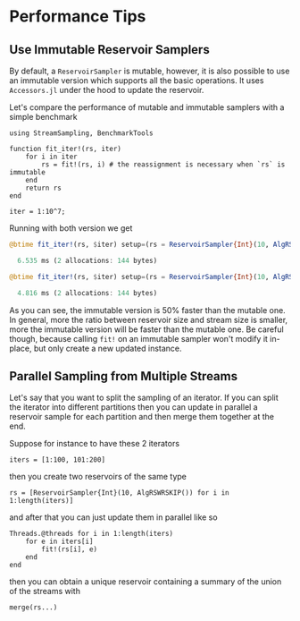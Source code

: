 # Performance Tips

## Use Immutable Reservoir Samplers

By default, a `ReservoirSampler` is mutable, however, it is
also possible to use an immutable version which supports
all the basic operations. It uses `Accessors.jl` under the
hood to update the reservoir.

Let's compare the performance of mutable and immutable samplers
with a simple benchmark

```@example 1
using StreamSampling, BenchmarkTools

function fit_iter!(rs, iter)
    for i in iter
        rs = fit!(rs, i) # the reassignment is necessary when `rs` is immutable
    end
    return rs
end

iter = 1:10^7;
```

Running with both version we get

```julia
@btime fit_iter!(rs, $iter) setup=(rs = ReservoirSampler{Int}(10, AlgRSWRSKIP(); mutable = true))
```
```julia
  6.535 ms (2 allocations: 144 bytes)
```
```julia
@btime fit_iter!(rs, $iter) setup=(rs = ReservoirSampler{Int}(10, AlgRSWRSKIP(); mutable = false))
```
```julia
  4.816 ms (2 allocations: 144 bytes)
```

As you can see, the immutable version is 50% faster than 
the mutable one. In general, more the ratio between reservoir 
size and stream size is smaller, more the immutable version
will be faster than the mutable one. Be careful though, because
calling `fit!` on an immutable sampler won't modify it in-place,
but only create a new updated instance.

## Parallel Sampling from Multiple Streams

Let's say that you want to split the sampling of an iterator. If you can split the iterator into
different partitions then you can update in parallel a reservoir sample for each partition and then
merge them together at the end.

Suppose for instance to have these 2 iterators

```@example 1
iters = [1:100, 101:200]
```

then you create two reservoirs of the same type

```@example 1
rs = [ReservoirSampler{Int}(10, AlgRSWRSKIP()) for i in 1:length(iters)]
```

and after that you can just update them in parallel like so

```@example 1
Threads.@threads for i in 1:length(iters)
    for e in iters[i]
        fit!(rs[i], e)
    end
end
```

then you can obtain a unique reservoir containing a summary of the union of the streams
with

```@example 1
merge(rs...)
```
